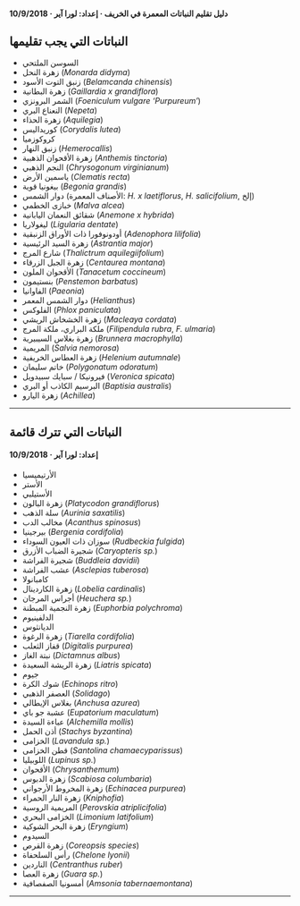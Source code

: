 #### دليل تقليم النباتات المعمرة في الخريف · إعداد: لورا آير · 10/9/2018

## النباتات التي يجب تقليمها

- السوسن الملتحي
- زهرة النحل (*Monarda didyma*)
- زنبق التوت الأسود (*Belamcanda chinensis*)
- زهرة البطانية (*Gaillardia x grandiflora*)
- الشمر البرونزي (*Foeniculum vulgare ‘Purpureum’*)
- النعناع البري (*Nepeta*)
- زهرة الحذاء (*Aquilegia*)
- كوريداليس (*Corydalis lutea*)
- كروكوزميا
- زنبق النهار (*Hemerocallis*)
- زهرة الأقحوان الذهبية (*Anthemis tinctoria*)
- النجم الذهبي (*Chrysogonum virginianum*)
- ياسمين الأرض (*Clematis recta*)
- بيغونيا قوية (*Begonia grandis*)
- دوار الشمس (الأصناف المعمرة: *H. x laetiflorus*, *H. salicifolium*, إلخ)
- خبازى الخطمي (*Malva alcea*)
- شقائق النعمان اليابانية (*Anemone x hybrida*)
- ليغولاريا (*Ligularia dentate*)
- أودونوفورا ذات الأوراق الزنبقية (*Adenophora lilifolia*)
- زهرة السيد الرئيسية (*Astrantia major*)
- شارع المرج (*Thalictrum aquilegiifolium*)
- زهرة الجبل الزرقاء (*Centaurea montana*)
- الأقحوان الملون (*Tanacetum coccineum*)
- بنستيمون (*Penstemon barbatus*)
- الفاوانيا (*Paeonia*)
- دوار الشمس المعمر (*Helianthus*)
- الفلوكس (*Phlox paniculata*)
- زهرة الخشخاش الريشي (*Macleaya cordata*)
- ملكة البراري، ملكة المرج (*Filipendula rubra*, *F. ulmaria*)
- زهرة بغلاس السيبيرية (*Brunnera macrophylla*)
- المريمية (*Salvia nemorosa*)
- زهرة العطاس الخريفية (*Helenium autumnale*)
- خاتم سليمان (*Polygonatum odoratum*)
- فيرونيكا / سبايك سبيدويل (*Veronica spicata*)
- البرسيم الكاذب أو البري (*Baptisia australis*)
- زهرة اليارو (*Achillea*)

---

## النباتات التي تترك قائمة

#### إعداد: لورا آير · 10/9/2018

- الأرتيميسيا
- الأستر
- الأستيلبي
- زهرة البالون (*Platycodon grandiflorus*)
- سلة الذهب (*Aurinia saxatilis*)
- مخالب الدب (*Acanthus spinosus*)
- بيرجينيا (*Bergenia cordifolia*)
- سوزان ذات العيون السوداء (*Rudbeckia fulgida*)
- شجيرة الضباب الأزرق (*Caryopteris sp.*)
- شجيرة الفراشة (*Buddleia davidii*)
- عشب الفراشة (*Asclepias tuberosa*)
- كامبانولا
- زهرة الكاردينال (*Lobelia cardinalis*)
- أجراس المرجان (*Heuchera sp.*)
- زهرة النجمية المبطنة (*Euphorbia polychroma*)
- الدلفينيوم
- الديانثوس
- زهرة الرغوة (*Tiarella cordifolia*)
- قفاز الثعلب (*Digitalis purpurea*)
- نبتة الغاز (*Dictamnus albus*)
- زهرة الريشة السعيدة (*Liatris spicata*)
- جيوم
- شوك الكرة (*Echinops ritro*)
- العصفر الذهبي (*Solidago*)
- بغلاس الإيطالي (*Anchusa azurea*)
- عشبة جو باي (*Eupatorium maculatum*)
- عباءة السيدة (*Alchemilla mollis*)
- أذن الحمل (*Stachys byzantina*)
- الخزامى (*Lavandula sp.*)
- قطن الخزامى (*Santolina chamaecyparissus*)
- اللوبيليا (*Lupinus sp.*)
- الأقحوان (*Chrysanthemum*)
- زهرة الدبوس (*Scabiosa columbaria*)
- زهرة المخروط الأرجواني (*Echinacea purpurea*)
- زهرة النار الحمراء (*Kniphofia*)
- المريمية الروسية (*Perovskia atriplicifolia*)
- الخزامى البحري (*Limonium latifolium*)
- زهرة البحر الشوكية (*Eryngium*)
- السيدوم
- زهرة القرص (*Coreopsis species*)
- رأس السلحفاة (*Chelone lyonii*)
- الناردين (*Centranthus ruber*)
- زهرة العصا (*Guara sp.*)
- أمسونيا الصفصافية (*Amsonia tabernaemontana*)
---